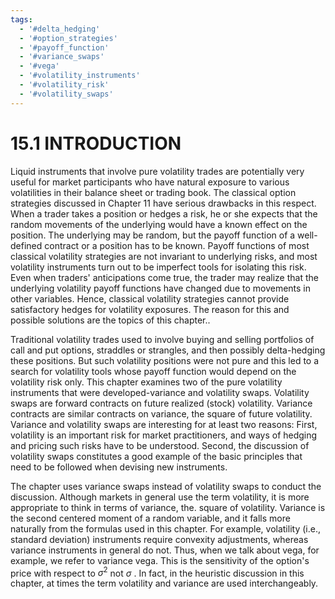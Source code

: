```yaml
---
tags:
  - '#delta_hedging'
  - '#option_strategies'
  - '#payoff_function'
  - '#variance_swaps'
  - '#vega'
  - '#volatility_instruments'
  - '#volatility_risk'
  - '#volatility_swaps'
---
```

# 15.1 INTRODUCTION  

Liquid instruments that involve pure volatility trades are potentially very useful for market participants who have natural exposure to various volatilities in their balance sheet or trading book. The classical option strategies discussed in Chapter 11 have serious drawbacks in this respect. When a trader takes a position or hedges a risk, he or she expects that the random movements of the underlying would have a known effect on the position. The underlying may be random, but the payoff function of a well-defined contract or a position has to be known. Payoff functions of most classical volatility strategies are not invariant to underlying risks, and most volatility instruments turn out to be imperfect tools for isolating this risk. Even when traders' anticipations come true, the trader may realize that the underlying volatility payoff functions have changed due to movements in other variables. Hence, classical volatility strategies cannot provide satisfactory hedges for volatility exposures. The reason for this and possible solutions are the topics of this chapter..  

Traditional volatility trades used to involve buying and selling portfolios of call and put options, straddles or strangles, and then possibly delta-hedging these positions. But such volatility positions were not pure and this led to a search for volatility tools whose payoff function would depend on the volatility risk only. This chapter examines two of the pure volatility instruments that were developed-variance and volatility swaps. Volatility swaps are forward contracts on future realized (stock) volatility. Variance contracts are similar contracts on variance, the square of future volatility. Variance and volatility swaps are interesting for at least two reasons: First, volatility is an important risk for market practitioners, and ways of hedging and pricing such risks have to be understood. Second, the discussion of volatility swaps constitutes a good example of the basic principles that need to be followed when devising new instruments.  

The chapter uses variance swaps instead of volatility swaps to conduct the discussion. Although markets in general use the term volatility, it is more appropriate to think in terms of variance, the. square of volatility. Variance is the second centered moment of a random variable, and it falls more naturally from the formulas used in this chapter. For example, volatility (i.e., standard deviation) instruments require convexity adjustments, whereas variance instruments in general do not. Thus, when we talk about vega, for example, we refer to variance vega. This is the sensitivity of the option's price with respect to $\sigma^{2}$ not $\sigma$ . In fact, in the heuristic discussion in this chapter, at times the term volatility and variance are used interchangeably.  
